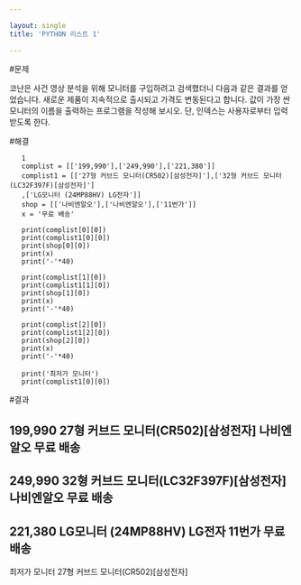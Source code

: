 ```yaml
---

layout: single
title: 'PYTHON 리스트 1'

---
```


#문제

코난은 사건 영상 분석을 위해 모니터를 구입하려고 검색했더니 다음과 
같은 결과를 얻었습니다.
새로운 제품이 지속적으로 출시되고 가격도 변동된다고 합니다.
값이 가장 싼 모니터의 이름을 출력하는 프로그램을 작성해 보시오.
단, 인덱스는 사용자로부터 입력받도록 한다.

#해결 
~~~
   1
   complist = [['199,990'],['249,990'],['221,380']]
   complist1 = [['27형 커브드 모니터(CR502)[삼성전자]'],['32형 커브드 모니터(LC32F397F)[삼성전자]'] 
   ,['LG모니터 (24MP88HV) LG전자']]
   shop = [['나비엔알오'],['나비엔알오'],['11번가']]
   x = '무료 배송'
  
   print(complist[0][0]) 
   print(complist1[0][0])
   print(shop[0][0])
   print(x) 
   print('-'*40)

   print(complist[1][0]) 
   print(complist1[1][0])
   print(shop[1][0])
   print(x) 
   print('-'*40)

   print(complist[2][0]) 
   print(complist1[2][0])
   print(shop[2][0])
   print(x)
   print('-'*40)

   print('최저가 모니터')
   print(complist1[0][0])
   ~~~
#결과

199,990
27형 커브드 모니터(CR502)[삼성전자]
나비엔알오
무료 배송
----------------------------------------
249,990
32형 커브드 모니터(LC32F397F)[삼성전자]
나비엔알오
무료 배송
----------------------------------------
221,380
LG모니터 (24MP88HV) LG전자
11번가
무료 배송
----------------------------------------
최저가 모니터
27형 커브드 모니터(CR502)[삼성전자]
